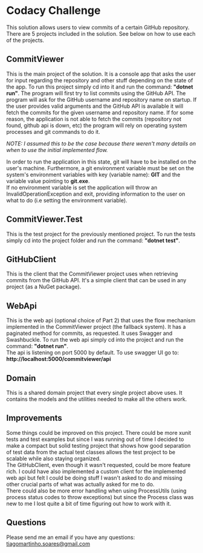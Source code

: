 # Codacy Challenge
This solution allows users to view commits of a certain GitHub repository. There are 5 projects included in the solution. 
See below on how to use each of the projects.

## CommitViewer
This is the main project of the solution. It is a console app that asks the user for input regarding the repository and other stuff depending on the state of the app.
To run this project simply cd into it and run the command: <b>"dotnet run"</b>. The program will first try to list commits using the GitHub API.
The program will ask for the GitHub username and repository name on startup. If the user provides valid arguments and the GitHub API is available it will fetch the commits for the given username and repository name. 
If for some reason, the application is not able to fetch the commits (repository not found, github api is down, etc) the program will rely on operating system processes and git commands to do it.


<i>NOTE: I assumed this to be the case because there weren't many details on when to use the initial implemented flow.</i>


In order to run the application in this state, git will have to be installed on the user's machine. Furthermore, a git environment variable must be set on the system's environment variables with key (variable name): <b>GIT</b> and the variable value pointing to <b>git.exe</b>.<br>
If no environment variable is set the application will throw an InvalidOperationException and exit, providing information to the user on what to do (i.e setting the environment variable).


## CommitViewer.Test
This is the test project for the previously mentioned project. To run the tests simply cd into the project folder and run the command: <b>"dotnet test"</b>.<br>


## GitHubClient
This is the client that the CommitViewer project uses when retrieving commits from the GitHub API. 
It's a simple client that can be used in any project (as a NuGet package).


## WebApi
This is the web api (optional choice of Part 2) that uses the flow mechanism implemented in the CommitViewer project (the fallback system). 
It has a paginated method for commits, as requested. It uses Swagger and Swashbuckle. To run the web api simply cd into the project and run the command: <b>"dotnet run"</b>.<br>
The api is listening on port 5000 by default. To use swagger UI go to: <b>http://localhost:5000/commitviewer/api</b>


## Domain
This is a shared domain project that every single project above uses. It contains the models and the utilities needed to make all the others work.


## Improvements
Some things could be improved on this project. There could be more xunit tests and test examples but since I was running out of time 
I decided to make a compact but solid testing project that shows how good separation of test data from the actual test classes allows the test project to be scalable while also staying organized.<br>
The GitHubClient, even though it wasn't requested, could be more feature rich. I could have also implemented a custom client for the implemented web api but felt I could be doing stuff I wasn't asked to do and missing other crucial parts of what was actually asked for me to do.<br>
There could also be more error handling when using ProcessUtils (using process status codes to throw exceptions) but since the Process class was new to me I lost quite a bit of time figuring out how to work with it.

## Questions
Please send me an email if you have any questions: tiagomartinho.soares@gmail.com
